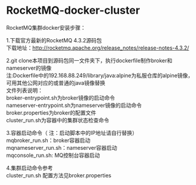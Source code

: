 # RocketMQ-docker-cluster
RocketMQ集群docker安装步骤：

1.下载官方最新的RocketMQ 4.3.2源码包<br>
下载地址：http://rocketmq.apache.org/release_notes/release-notes-4.3.2/

2.git clone本项目到源码包同一文件夹下，执行dockerfile制作broker和nameserver的镜像<br>
注:Dockerfile中的192.168.88.249/library/java:alpine为私服仓库的alpine镜像，可用其他公网对应的或普通的java镜像替换
<br>文件列表说明：<br>
broker-entrypoint.sh为broker镜像的启动命令<br>
nameserver-entrypoint.sh为nameserver镜像的启动命令<br>
broker.properties为broker的配置文件<br>
cluster_run.sh为容器中的集群状态检查命令<br>

3.容器启动命令（ 注：启动脚本中的IP地址请自行替换）<br>
mqbroker_run.sh：broker容器启动<br>
mqnameserver_run.sh：nameserver容器启动<br>
mqconsole_run.sh: MQ控制台容器启动<br>

4.集群启动命令参考<br>
cluster_run.sh
配置方法见broker.properties
